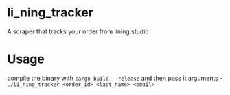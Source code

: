 # li_ning_tracker
A scraper that tracks your order from lining.studio


# Usage

compile the binary with `cargo build --release` and then pass it arguments - `./li_ning_tracker <order_id> <last_name> <email>`
